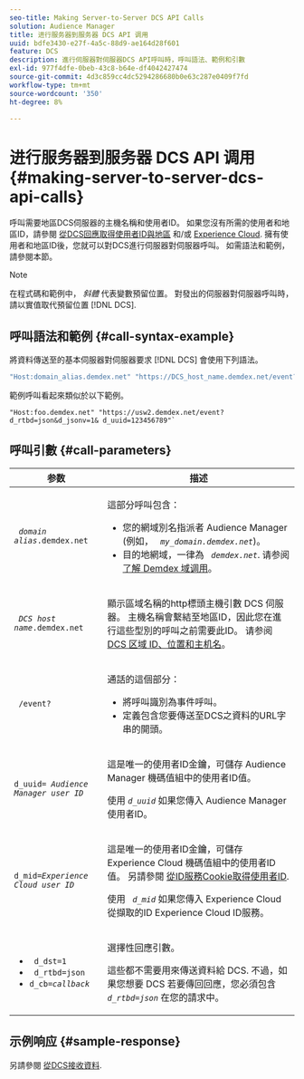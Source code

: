 ```yaml
---
seo-title: Making Server-to-Server DCS API Calls
solution: Audience Manager
title: 进行服务器到服务器 DCS API 调用
uuid: bdfe3430-e27f-4a5c-88d9-ae164d28f601
feature: DCS
description: 進行伺服器對伺服器DCS API呼叫時，呼叫語法、範例和引數
exl-id: 977f4dfe-0beb-43c8-b64e-df4042427474
source-git-commit: 4d3c859cc4dc5294286680b0e63c287e0409f7fd
workflow-type: tm+mt
source-wordcount: '350'
ht-degree: 8%

---
```


# 进行服务器到服务器 DCS API 调用 {#making-server-to-server-dcs-api-calls}

呼叫需要地區DCS伺服器的主機名稱和使用者ID。 如果您沒有所需的使用者和地區ID，請參閱 [從DCS回應取得使用者ID與地區](/help/using/api/dcs-intro/dcs-s2s/dcs-aam-ids.md) 和/或 [Experience Cloud](/help/using/api/dcs-intro/dcs-s2s/dcs-mcid-ids.md). 擁有使用者和地區ID後，您就可以對DCS進行伺服器對伺服器呼叫。 如需語法和範例，請參閱本節。

>[!NOTE]
>
>在程式碼和範例中， *斜體* 代表變數預留位置。 對發出的伺服器對伺服器呼叫時，請以實值取代預留位置 [!DNL DCS].

## 呼叫語法和範例 {#call-syntax-example}

將資料傳送至的基本伺服器對伺服器要求 [!DNL DCS] 會使用下列語法。

```js
"Host:domain_alias.demdex.net" "https://DCS_host_name.demdex.net/event?d_rtbd=json&d_jsonv=1&d_uuid=userID
```

範例呼叫看起來類似於以下範例。

```
"Host:foo.demdex.net" "https://usw2.demdex.net/event?d_rtbd=json&d_jsonv=1& d_uuid=123456789"`
```

## 呼叫引數 {#call-parameters}

<table id="table_3AF4466009B64F0C9CBE7904A4096E0C"> 
 <thead> 
  <tr> 
   <th colname="col1" class="entry"> 参数 </th> 
   <th colname="col2" class="entry"> 描述 </th> 
  </tr> 
 </thead>
 <tbody> 
  <tr> 
   <td colname="col1"> <p><code> <i>domain alias</i>.demdex.net</code> </p> </td> 
   <td colname="col2"> <p>這部分呼叫包含： </p> <p> 
     <ul id="ul_3EDA9C7BA6794D06BCB07A75A9BD2372"> 
      <li id="li_74624CA78D6F4536A8164AE1FA1DECB9">您的網域別名指派者 <span class="keyword"> Audience Manager</span> (例如， <i><code> my_domain.demdex.net</code></i>)。 </li> 
      <li id="li_08ABE91CA247403AA480B3FB4BEF83BA">目的地網域，一律為 <i><code> demdex.net</code></i>. 请参阅<a href="../../../reference/demdex-calls.md">了解 Demdex 域调用</a>。 </li> 
     </ul> </p> </td> 
  </tr> 
  <tr> 
   <td colname="col1"> <p><code> <i>DCS host name</i>.demdex.net</code> </p> </td> 
   <td colname="col2"> <p>顯示區域名稱的http標頭主機引數 <span class="wintitle"> DCS</span> 伺服器。 主機名稱會繫結至地區ID，因此您在進行這些型別的呼叫之前需要此ID。 请参阅 <a href="../../../api/dcs-intro/dcs-api-reference/dcs-regions.md">DCS 区域 ID、位置和主机名</a>。 </p> </td> 
  </tr> 
  <tr> 
   <td colname="col1"> <p><code> /event?</code> </p> </td> 
   <td colname="col2"> <p>通話的這個部分： </p> <p> 
     <ul id="ul_6332444A305A4F12A7CBE471CA508516"> 
      <li id="li_1C5C111B2B0E4621B3FC0C20D6516041">將呼叫識別為事件呼叫。 </li> 
      <li id="li_DBCE9B1C70604A629ECD7AC0A9052198">定義包含您要傳送至DCS之資料的URL字串的開頭。 </li> 
     </ul> </p> </td> 
  </tr> 
  <tr> 
   <td colname="col1"> <p><code>d_uuid= <i>Audience Manager user ID</i></code> </p> </td> 
   <td colname="col2"> <p>這是唯一的使用者ID金鑰，可儲存 <span class="keyword"> Audience Manager</span> 機碼值組中的使用者ID值。 </p> <p>使用 <code><i>d_uuid</i></code> 如果您傳入 <span class="keyword"> Audience Manager</span> 使用者ID。 </p> </td>
  </tr> 
  <tr> 
   <td colname="col1"> <p><code>d_mid=<i>Experience Cloud user ID</i></code> </p> </td> 
   <td colname="col2"> <p>這是唯一的使用者ID金鑰，可儲存 <span class="keyword"> Experience Cloud</span> 機碼值組中的使用者ID值。 另請參閱 <a href="../../../api/dcs-intro/dcs-s2s/dcs-mcid-ids.md#get-user-ids-from-service-cookie"> 從ID服務Cookie取得使用者ID</a>. </p> <p>使用 <i><code> d_mid</code></i> 如果您傳入 <span class="keyword"> Experience Cloud</span> 從擷取的ID <span class="keyword"> Experience Cloud</span> ID服務。 </p> </td> 
  </tr> 
  <tr> 
   <td colname="col1"> <p> 
     <ul id="ul_36E2C1A0538D4D2C94DFC1335720A524"> 
      <li id="li_8902EED431CE4F0189A94868FA52DB1F"><code> d_dst=1</code> </li> 
      <li id="li_4B6B29499D444E31808DE0A9AA0442D0"><code> d_rtbd=json</code> </li> 
      <li id="li_3430CD0438604B83BE6437E6EC480816"><code>d_cb=<i>callback</i></code> </li> 
     </ul> </p> </td> 
   <td colname="col2"> <p>選擇性回應引數。 </p> <p> 這些都不需要用來傳送資料給 <span class="wintitle"> DCS</span>. 不過，如果您想要 <span class="wintitle"> DCS</span> 若要傳回回應，您必須包含 <i><code> d_rtbd=json</code></i> 在您的請求中。 </p> </td> 
  </tr> 
 </tbody> 
</table>

## 示例响应 {#sample-response}

另請參閱 [從DCS接收資料](../../../api/dcs-intro/dcs-event-calls/dcs-url-receive.md).
